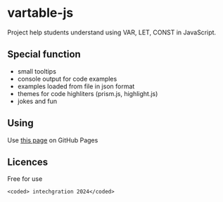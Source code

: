 # vartable-js

Project help students understand using VAR, LET, CONST in JavaScript.

## Special function
- small tooltips
- console output for code examples
- examples loaded from file in json format
- themes for code highliters (prism.js, highlight.js)
- jokes and fun

## Using
Use [this page](https://in-tech-gration-cohort-0x02.github.io/vartable-js/) on GitHub Pages

## Licences
Free for use

`<coded> intechgration 2024</coded>`
